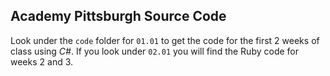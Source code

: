 ## Academy Pittsburgh Source Code ##

Look under the `code` folder for `01.01` to get the code for the first 2 weeks of class using *C#*. If you look under `02.01` you will find the Ruby code for weeks 2 and 3.
